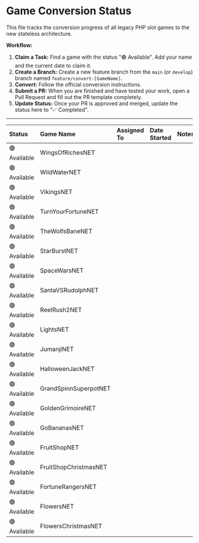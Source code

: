 # Game Conversion Status

This file tracks the conversion progress of all legacy PHP slot games to the new stateless architecture.

**Workflow:**
1.  **Claim a Task:** Find a game with the status "🟢 Available". Add your name and the current date to claim it.
2.  **Create a Branch:** Create a new feature branch from the `main` (or `develop`) branch named `feature/convert-[GameName]`.
3.  **Convert:** Follow the official conversion instructions.
4.  **Submit a PR:** When you are finished and have tested your work, open a Pull Request and fill out the PR template completely.
5.  **Update Status:** Once your PR is approved and merged, update the status here to "✅ Completed".

---

| Status | Game Name | Assigned To | Date Started | Notes |
| :--- | :--- | :--- | :--- | :--- |
| 🟢 Available | WingsOfRichesNET | | | |
| 🟢 Available | WildWaterNET | | | |
| 🟢 Available | VikingsNET | | | |
| 🟢 Available | TurnYourFortuneNET | | | |
| 🟢 Available | TheWolfsBaneNET | | | |
| 🟢 Available | StarBurstNET | | | |
| 🟢 Available | SpaceWarsNET | | | |
| 🟢 Available | SantaVSRudolphNET | | | |
| 🟢 Available | ReelRush2NET | | | |
| 🟢 Available | LightsNET | | | |
| 🟢 Available | JumanjiNET | | | |
| 🟢 Available | HalloweenJackNET | | | |
| 🟢 Available | GrandSpinnSuperpotNET | | | |
| 🟢 Available | GoldenGrimoireNET | | | |
| 🟢 Available | GoBananasNET | | | |
| 🟢 Available | FruitShopNET | | | |
| 🟢 Available | FruitShopChristmasNET | | | |
| 🟢 Available | FortuneRangersNET | | | |
| 🟢 Available | FlowersNET | | | |
| 🟢 Available | FlowersChristmasNET | | | |